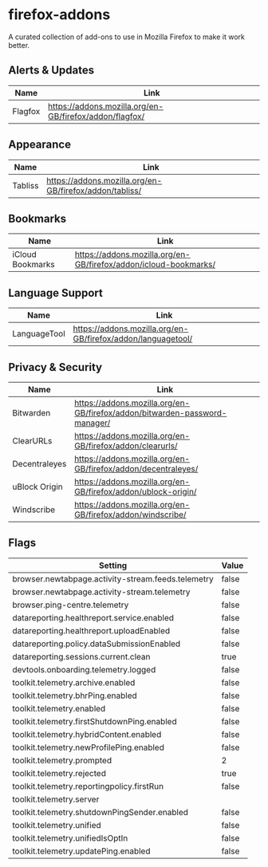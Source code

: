 # firefox-addons
A curated collection of add-ons to use in Mozilla Firefox to make it work better.

## Alerts & Updates
| Name    | Link                                                    | 
|---------|---------------------------------------------------------|
| Flagfox | https://addons.mozilla.org/en-GB/firefox/addon/flagfox/ |

## Appearance
| Name    | Link                                                    | 
|---------|---------------------------------------------------------|
| Tabliss | https://addons.mozilla.org/en-GB/firefox/addon/tabliss/ |

## Bookmarks
| Name             | Link                                                             | 
|------------------|------------------------------------------------------------------|
| iCloud Bookmarks | https://addons.mozilla.org/en-GB/firefox/addon/icloud-bookmarks/ |

## Language Support
| Name         | Link                                                         | 
|--------------|--------------------------------------------------------------|
| LanguageTool | https://addons.mozilla.org/en-GB/firefox/addon/languagetool/ |

## Privacy & Security
| Name          | Link                                                                       | 
|---------------|----------------------------------------------------------------------------|
| Bitwarden     | https://addons.mozilla.org/en-GB/firefox/addon/bitwarden-password-manager/ |
| ClearURLs     | https://addons.mozilla.org/en-GB/firefox/addon/clearurls/                  |
| Decentraleyes | https://addons.mozilla.org/en-GB/firefox/addon/decentraleyes/              |
| uBlock Origin | https://addons.mozilla.org/en-GB/firefox/addon/ublock-origin/              |
| Windscribe    | https://addons.mozilla.org/en-GB/firefox/addon/windscribe/                 |

## Flags
Setting | Value |
| - | - |
| browser.newtabpage.activity-stream.feeds.telemetry | false |
| browser.newtabpage.activity-stream.telemetry | false |
| browser.ping-centre.telemetry | false |
| datareporting.healthreport.service.enabled | false |
| datareporting.healthreport.uploadEnabled | false |
| datareporting.policy.dataSubmissionEnabled | false |
| datareporting.sessions.current.clean | true
| devtools.onboarding.telemetry.logged | false |
| toolkit.telemetry.archive.enabled | false |
| toolkit.telemetry.bhrPing.enabled | false |
| toolkit.telemetry.enabled | false |
| toolkit.telemetry.firstShutdownPing.enabled | false |
| toolkit.telemetry.hybridContent.enabled | false |
| toolkit.telemetry.newProfilePing.enabled | false |
| toolkit.telemetry.prompted | 2 |
| toolkit.telemetry.rejected | true
| toolkit.telemetry.reportingpolicy.firstRun | false |
| toolkit.telemetry.server |  |
| toolkit.telemetry.shutdownPingSender.enabled | false |
| toolkit.telemetry.unified | false |
| toolkit.telemetry.unifiedIsOptIn | false |
| toolkit.telemetry.updatePing.enabled | false |
